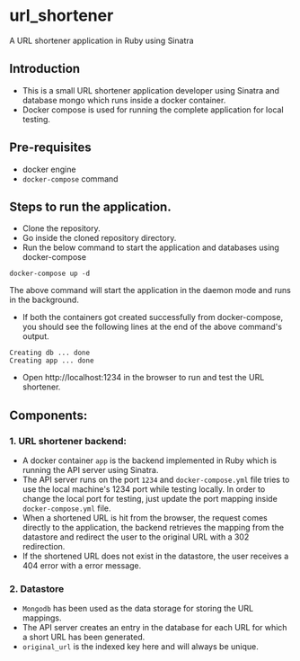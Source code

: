 # url_shortener
A URL shortener application in Ruby using Sinatra

## Introduction
- This is a small URL shortener application developer using Sinatra and database mongo which runs inside a docker container.
- Docker compose is used for running the complete application for local testing.

## Pre-requisites
- docker engine
- `docker-compose` command

## Steps to run the application.
- Clone the repository.
- Go inside the cloned repository directory.
- Run the below command to start the application and databases using docker-compose
```
docker-compose up -d
```
The above command will start the application in the daemon mode and runs in the background.
- If both the containers got created successfully from docker-compose, you should see the following lines at the end of the above command's output.
```
Creating db ... done
Creating app ... done
```
- Open http://localhost:1234 in the browser to run and test the URL shortener.

## Components:

### 1. URL shortener backend:
- A docker container `app` is the backend implemented in Ruby which is running the API server using Sinatra.
- The API server runs on the port `1234` and `docker-compose.yml` file tries to use the local machine's 1234 port while testing locally. In order to change the local port for testing, just update the port mapping inside `docker-compose.yml` file.
- When a shortened URL is hit from the browser, the request comes directly to the application, the backend retrieves the mapping from the datastore and redirect the user to the original URL with a 302 redirection.
- If the shortened URL does not exist in the datastore, the user receives a 404 error with a error message.

### 2. Datastore
- `Mongodb` has been used as the data storage for storing the URL mappings.
- The API server creates an entry in the database for each URL for which a short URL has been generated.
- `original_url` is the indexed key here and will always be unique.



